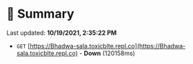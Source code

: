 # 📖 Summary
Last updated: **10/19/2021, 2:35:22 PM**

- `GET` [https://Bhadwa-sala.toxicblte.repl.co](https://Bhadwa-sala.toxicblte.repl.co) - **Down** (120158ms)

